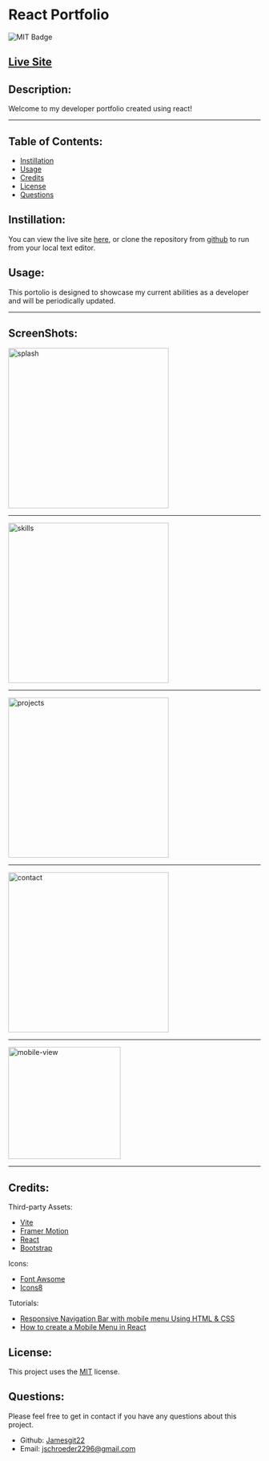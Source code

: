 # React Portfolio

  ![MIT Badge](https://img.shields.io/badge/License-MIT-yellow.svg)

  ## [Live Site](https://jamesgit22.github.io/React-Portfolio/)

  ## Description:
        
  Welcome to my developer portfolio created using react!
    
  ---
  
  ## Table of Contents:
    
  - [Instillation](#instillation)
  - [Usage](#usage)
  - [Credits](#credits)
  - [License](#license)
  - [Questions](#questions)
  
  ## Instillation:
  
  You can view the live site [here](), or clone the repository from [github](https://github.com/Jamesgit22/React-Portfolio) to run from your local text editor.
  
  ## Usage:
  
  This portolio is designed to showcase my current abilities as a developer and will be periodically updated.
  
  ---

  ## ScreenShots:

  <img width="320" alt="splash" src="https://github.com/Jamesgit22/React-Portfolio/assets/101075154/37296cb6-dc61-4920-8bde-55b3a855d321">
  
---

  <img width="320" alt="skills" src="https://github.com/Jamesgit22/React-Portfolio/assets/101075154/c68a9bad-6fd8-48ab-bf47-7244ed3d4a5b">

  ---

  <img width="320" alt="projects" src="https://github.com/Jamesgit22/React-Portfolio/assets/101075154/448387d0-8707-4a3d-91f2-bc3c836ec994">

---

  <img width="320" alt="contact" src="https://github.com/Jamesgit22/React-Portfolio/assets/101075154/cbd228c4-0086-4516-80a5-ba594a64814d">

---
 
<img width="224" alt="mobile-view" src="https://github.com/Jamesgit22/React-Portfolio/assets/101075154/4a5f769f-8545-4578-8693-70013c219c01">

  ---

  ## Credits:
  
  Third-party Assets:

  - [Vite](https://vitejs.dev/)
  - [Framer Motion](https://www.framer.com/motion/)
  - [React](https://react.dev/)
  - [Bootstrap](https://getbootstrap.com/)

  Icons:
  - [Font Awsome](https://fontawesome.com/icons)
  - [Icons8](https://icons8.com/)

  Tutorials:
  - [Responsive Navigation Bar with mobile menu Using HTML & CSS](https://www.youtube.com/watch?v=OjQP7rPwJyE)
  - [How to create a Mobile Menu in React](https://www.youtube.com/watch?v=smhpMQQmNRI&t=210s)
  
  
  ## License:
  
  This project uses the [MIT](https://opensource.org/licenses/MIT) license.
  
  ## Questions:

  Please feel free to get in contact if you have any questions about this project.

  - Github: [Jamesgit22](https://github.com/Jamesgit22)
  - Email: jschroeder2296@gmail.com
